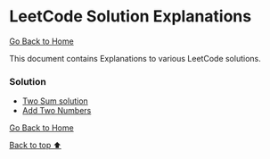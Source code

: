 # LeetCode Solution Explanations

[Go Back to Home](../README.md)

This document contains Explanations to various LeetCode solutions.



### Solution

- [Two Sum solution](./Two-sum-explanation.md)
- [Add Two Numbers](./Add-Two-Numbers-explanation.md)


[Go Back to Home](../README.md) <Br />

[Back to top ⬆️](#)
